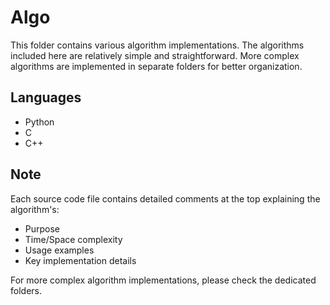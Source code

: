 # Algo

This folder contains various algorithm implementations. The algorithms included here are relatively 
simple and straightforward. More complex algorithms are implemented in separate folders for better 
organization.

## Languages
- Python
- C
- C++

## Note
Each source code file contains detailed comments at the top explaining the algorithm's:
- Purpose
- Time/Space complexity
- Usage examples
- Key implementation details

For more complex algorithm implementations, please check the dedicated folders.

